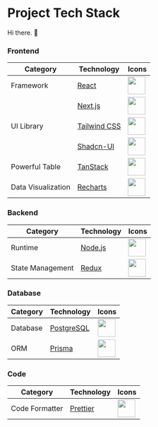 # Project Tech Stack
Hi there. 👋

### Frontend

| Category    | Technology    | Icons | 
|-------------|---------------|-------| 
| Framework | [React](https://reactjs.org/)        | <img height="40" src="https://raw.githubusercontent.com/marwin1991/profile-technology-icons/refs/heads/main/icons/react.png">    | 
|             | [Next.js](https://nextjs.org/)      | <img height="40" src="https://raw.githubusercontent.com/marwin1991/profile-technology-icons/refs/heads/main/icons/next_js.png">    | 
| UI Library | [Tailwind CSS](https://tailwindcss.com/) | <img height="40" src="https://raw.githubusercontent.com/marwin1991/profile-technology-icons/refs/heads/main/icons/tailwind_css.png">    | 
|             | [Shadcn-UI](https://ui.shadcn.com/)    | <img height="40" src="https://raw.githubusercontent.com/marwin1991/profile-technology-icons/refs/heads/main/icons/shadcn_ui.png">    | 
| Powerful Table | [TanStack](https://tanstack.com/table/latest/docs/introduction)     | <img height="40" src="https://tanstack.com/_build/assets/logo-color-600w-Er4SOkq1.png">    | 
| Data Visualization | [Recharts](https://recharts.org/en-US/)     | <img height="40" src="https://avatars.githubusercontent.com/u/13690587?s=200&v=4">    | 

### Backend

| Category    | Technology    | Icons | 
|-------------|---------------|-------| 
| Runtime     | [Node.js](https://nodejs.org/)      | <img height="40" src="https://raw.githubusercontent.com/marwin1991/profile-technology-icons/refs/heads/main/icons/node_js.png">    | 
| State Management | [Redux](https://redux.js.org/)        | <img height="40" src="https://raw.githubusercontent.com/marwin1991/profile-technology-icons/refs/heads/main/icons/redux.png">    | 

### Database

| Category    | Technology    | Icons | 
|-------------|---------------|-------| 
| Database     | [PostgreSQL](https://www.postgresql.org/)   | <img height="40" src="https://raw.githubusercontent.com/marwin1991/profile-technology-icons/refs/heads/main/icons/postgresql.png">    | 
| ORM         | [Prisma](https://www.prisma.io/)       | <img height="40" src="https://encrypted-tbn0.gstatic.com/images?q=tbn:ANd9GcRWgE3cwDe-9BO0lkV4aGSHPARe_-wDrni3_sGG7-95l4jUsI2jwjRobOqrngy2cW6drUo&usqp=CAU">    |

### Code

| Category    | Technology    | Icons | 
|-------------|---------------|-------| 
| Code Formatter | [Prettier](https://prettier.io/)   | <img height="40" src="https://www.prettier.cn/icon.png">    | 
